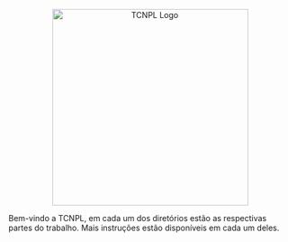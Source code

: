 <p align="center">
  <a href="https://this-loli-have-a.pretty-pant.su/mkggDgyoOk.PNG"><img src="https://this-loli-have-a.pretty-pant.su/mkggDgyoOk.PNG" width="348" title="TCNPL Logo"></a>
</p>

Bem-vindo a TCNPL, em cada um dos diretórios estão as respectivas partes do trabalho. Mais instruções estão disponíveis em cada um deles. 